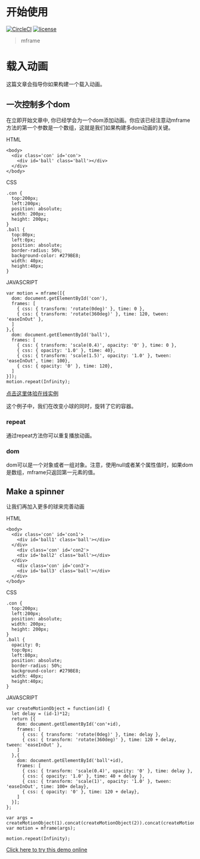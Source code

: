 # 开始使用

[![CircleCI](https://img.shields.io/circleci/project/github/momentum-design/momentum-ui/master.svg)](https://circleci.com/gh/momentum-design/momentum-ui/)
[![license](https://img.shields.io/github/license/momentum-design/momentum-ui.svg?color=blueviolet)](https://github.com/momentum-design/momentum-ui/blob/master/charts/LICENSE)

> mframe

# 载入动画

这篇文章会指导你如果构建一个载入动画。

## 一次控制多个dom

在立即开始文章中, 你已经学会为一个dom添加动画。你应该已经注意动mframe方法的第一个参数是一个数组，这就是我们如果构建多dom动画的关键。

HTML

```
<body>
  <div class='con' id='con'>
    <div id='ball' class='ball'></div>
  </div>
</body>
```

CSS

```
.con {
  top:200px;
  left:200px;
  position: absolute;
  width: 200px;
  height: 200px;
}
.ball {
  top:80px;
  left:0px;
  position: absolute;
  border-radius: 50%;
  background-color: #279BE8;
  width: 40px;
  height:40px;
}
```

JAVASCRIPT

```
var motion = mframe([{
  dom: document.getElementById('con'),
  frames: [
    { css: { transform: 'rotate(0deg)' }, time: 0 },
    { css: { transform: 'rotate(360deg)' }, time: 120, tween: 'easeInOut' },
  ]
},{
  dom: document.getElementById('ball'),
  frames: [
    { css: { transform: 'scale(0.4)', opacity: '0' }, time: 0 },
    { css: { opacity: '1.0' }, time: 40},
    { css: { transform: 'scale(1.5)', opacity: '1.0' }, tween: 'easeInOut', time: 100},
    { css: { opacity: '0' }, time: 120},
  ]
}]);
motion.repeat(Infinity);
```

[点击这里体验在线实例](https://codepen.io/arthusliang/details/mdJWoGe)

这个例子中，我们在改变小球的同时，旋转了它的容器。

### repeat

通过repeat方法你可以重复播放动画。

### dom

dom可以是一个对象或者一组对象。注意，使用null或者某个属性值时，如果dom是数组，mframe只返回第一元素的值。

## Make a spinner

让我们再加入更多的球来完善动画

HTML

```
<body>
  <div class='con' id='con1'>
    <div id='ball1' class='ball'></div>
  </div>
    <div class='con' id='con2'>
    <div id='ball2' class='ball'></div>
  </div>
    <div class='con' id='con3'>
    <div id='ball3' class='ball'></div>
  </div>
</body>
```

CSS

```
.con {
  top:200px;
  left:200px;
  position: absolute;
  width: 200px;
  height: 200px;
}
.ball {
  opacity: 0;
  top:0px;
  left:80px;
  position: absolute;
  border-radius: 50%;
  background-color: #279BE8;
  width: 40px;
  height:40px;
}
```

JAVASCRIPT

```
var createMotionObject = function(id) {
  let delay = (id-1)*12;
  return [{
    dom: document.getElementById('con'+id),
    frames: [
      { css: { transform: 'rotate(0deg)' }, time: delay },
      { css: { transform: 'rotate(360deg)' }, time: 120 + delay, tween: 'easeInOut' },
    ]
  },{
    dom: document.getElementById('ball'+id),
    frames: [
      { css: { transform: 'scale(0.4)', opacity: '0' }, time: delay },
      { css: { opacity: '1.0' }, time: 40 + delay },
      { css: { transform: 'scale(1)', opacity: '1.0' }, tween: 'easeInOut', time: 100+ delay},
      { css: { opacity: '0' }, time: 120 + delay},
    ]
  }];
};

var args = createMotionObject(1).concat(createMotionObject(2)).concat(createMotionObject(3));
var motion = mframe(args);

motion.repeat(Infinity);
```

[Click here to try this demo online](https://codepen.io/arthusliang/pen/poJeYXL)